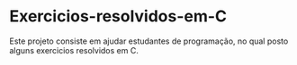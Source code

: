 # Exercicios-resolvidos-em-C
Este projeto consiste em ajudar estudantes de programação, no qual posto alguns exercicios resolvidos em C.
